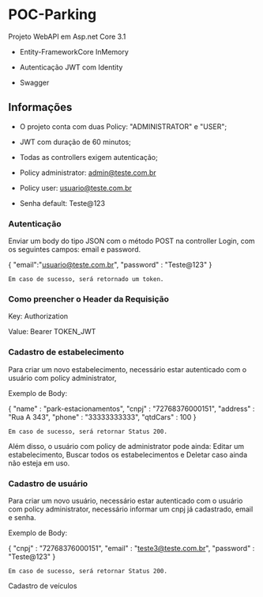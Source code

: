 # POC-Parking
Projeto WebAPI em Asp.net Core 3.1

* Entity-FrameworkCore InMemory

* Autenticação JWT com Identity

* Swagger

## Informações
* O projeto conta com duas Policy: "ADMINISTRATOR" e "USER";

* JWT com duração de 60 minutos;

* Todas as controllers exigem autenticação;

* Policy administrator: admin@teste.com.br

* Policy user: usuario@teste.com.br

* Senha default: Teste@123

### Autenticação
Enviar um body do tipo JSON com o método POST na controller Login, com os seguintes campos: email e password.

{
	"email":"usuario@teste.com.br",
	"password" : "Teste@123"
}

    Em caso de sucesso, será retornado um token.

### Como preencher o Header da Requisição
  Key: Authorization
  
  Value: Bearer TOKEN_JWT

### Cadastro de estabelecimento 
  Para criar um novo estabelecimento, necessário estar autenticado com o usuário com policy administrator, 
  
  Exemplo de Body:
  
  {
	"name" : "park-estacionamentos",
	 "cnpj" : "72768376000151",
	 "address" : "Rua A 343",
	 "phone" : "33333333333",
	 "qtdCars" : 100
  }
  
    Em caso de sucesso, será retornar Status 200.
  
  Além disso, o usuário com policy de administrator pode ainda: Editar um estabelecimento, Buscar todos os estabelecimentos e Deletar caso ainda não esteja em uso.
  
  ### Cadastro de usuário 
  Para criar um novo usuário, necessário estar autenticado com o usuário com policy administrator, necessário informar um cnpj já cadastrado, email e senha.
  
  Exemplo de Body:
  
  {
		 "cnpj" : "72768376000151",
		 "email" : "teste3@teste.com.br",
		 "password" : "Teste@123"
  }
  
    Em caso de sucesso, será retornar Status 200.
  
Cadastro de veículos





